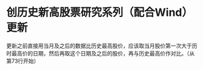 # 创历史新高股票研究系列（配合Wind）更新

更新之前直接用当月及之后的数据比历史最高股价，应该取当月股价第一次大于历时最高价的日期，然后再取这个日期及之后的股价，再与历史最高价作对比。（从第73行开始）